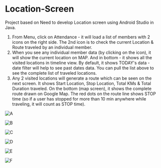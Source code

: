 # Location-Screen
Project based on Need to develop Location screen using Android Studio in Java.

1) From Menu, click on Attendance - it will load a list of members with 2 icons on the
right side. The 2nd icon is to check the current Location & Route traveled by an
individual member.
2) When you see any individual member data (by clicking on the icon), it will show the
current location on MAP. And in bottom - it shows all the visited locations in timeline
view. By default, it shows TODAY's data - date filter will help to see past dates data. You
can pull the list above to see the complete list of traveled locations.
3) Any 2 visited locations will generate a route which can be seen on the next screen. It
shows Start Location, Stop Location, Total KMs & Total Duration traveled. On the
bottom (map screen), it shows the complete route drawn on Google Map. The red dots
on the route line shows STOP time (so if a user has stopped for more than 10 min
anywhere while traveling, it will count as STOP time).

![A](https://github.com/user-attachments/assets/0a3d92f4-b6b3-4a3a-a258-5481233ede9d)

![B](https://github.com/user-attachments/assets/9962fc2b-4e25-402f-9417-92e014710363)

![C](https://github.com/user-attachments/assets/59681019-652d-4906-b16c-978751aa570f)

![D](https://github.com/user-attachments/assets/531c4a76-8599-460c-a941-8781517b336b)

![E](https://github.com/user-attachments/assets/6f8fa257-7cc1-4ecc-9824-a6905b02edeb)

![F](https://github.com/user-attachments/assets/066d05dc-c0be-4b49-8e44-a3f962e3c622)

